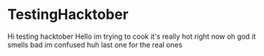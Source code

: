 # TestingHacktober
Hi
testing hacktober
Hello im trying to cook
it's really hot right now
oh god it smells bad
im confused
huh
last one for the real ones
